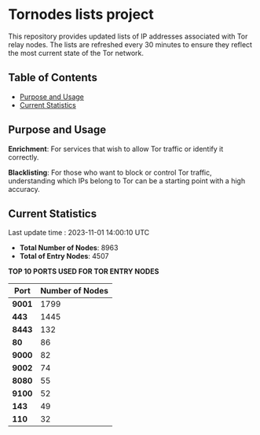 # Tornodes lists project

This repository provides updated lists of IP addresses associated with Tor relay nodes. The lists are refreshed every 30 minutes to ensure they reflect the most current state of the Tor network.

## Table of Contents

- [Purpose and Usage](#purpose-and-usage)
- [Current Statistics](#current-statistics)


## Purpose and Usage

**Enrichment**: For services that wish to allow Tor traffic or identify it correctly.

**Blacklisting**: For those who want to block or control Tor traffic, understanding which IPs belong to Tor can be a starting point with a high accuracy.

## Current Statistics

Last update time : 2023-11-01 14:00:10 UTC

- **Total Number of Nodes**: 8963
- **Total of Entry Nodes**: 4507

**TOP 10 PORTS USED FOR TOR ENTRY NODES**

| **Port** | **Number of Nodes** |
|------|-----------------|
| **9001**   | 1799  |
| **443**   | 1445  |
| **8443**   | 132  |
| **80**   | 86  |
| **9000**   | 82  |
| **9002**   | 74  |
| **8080**   | 55  |
| **9100**   | 52  |
| **143**   | 49  |
| **110**   | 32  |

